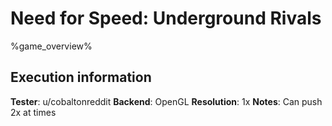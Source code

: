 # Need for Speed: Underground Rivals 

%game_overview%

## Execution information

**Tester**: u/cobaltonreddit
**Backend**: OpenGL
**Resolution**: 1x
**Notes**: Can push 2x at times